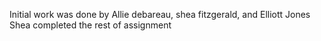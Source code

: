 Initial work was done by Allie debareau, shea fitzgerald, and Elliott Jones
Shea completed the rest of assignment 
